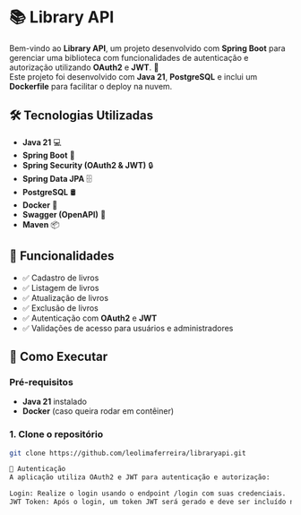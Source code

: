 # 📚 Library API

Bem-vindo ao **Library API**, um projeto desenvolvido com **Spring Boot** para gerenciar uma biblioteca com funcionalidades de autenticação e autorização utilizando **OAuth2** e **JWT**. 🚀  
Este projeto foi desenvolvido com **Java 21**, **PostgreSQL** e inclui um **Dockerfile** para facilitar o deploy na nuvem.

## 🛠️ Tecnologias Utilizadas
- **Java 21** 💻
- **Spring Boot** 🌱
- **Spring Security (OAuth2 & JWT)** 🔒
- **Spring Data JPA** 🗄️
- **PostgreSQL** 🛢️
- **Docker** 🐳
- **Swagger (OpenAPI)** 📖
- **Maven** 📦

## 🚀 Funcionalidades
- ✅ Cadastro de livros  
- ✅ Listagem de livros  
- ✅ Atualização de livros  
- ✅ Exclusão de livros  
- ✅ Autenticação com **OAuth2** e **JWT**  
- ✅ Validações de acesso para usuários e administradores  

## 🔧 Como Executar

### Pré-requisitos
- **Java 21** instalado
- **Docker** (caso queira rodar em contêiner)

### 1. **Clone o repositório**  
   ```sh
   git clone https://github.com/leolimaferreira/libraryapi.git

🔑 Autenticação
A aplicação utiliza OAuth2 e JWT para autenticação e autorização:

Login: Realize o login usando o endpoint /login com suas credenciais.
JWT Token: Após o login, um token JWT será gerado e deve ser incluído no header Authorization para acessar endpoints protegidos.
